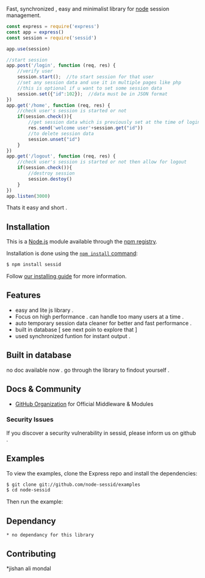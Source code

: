  Fast, synchronized , easy and minimalist library for [node](http://nodejs.org) session management.


```js
const express = require('express')
const app = express()
const session = require('sessid')

app.use(session)

//start session
app.post('/login', function (req, res) {
    //verify user
    session.start();  //to start session for that user
    //set any session data and use it in multiple pages like php
    //this is optional if u want to set some session data
    session.set({"id":102});  //data must be in JSON format
})
app.get('/home', function (req, res) {
    //check user's session is started or not
    if(session.check()){
        //get session data which is previously set at the time of login
        res.send('welcome user'+session.get("id"))
        //to delete session data
        session.unset("id")
    }
})
app.get('/logout', function (req, res) {
    //check user's session is started or not then allow for logout
    if(session.check()){
        //destroy session
        session.destoy()
    }
})
app.listen(3000)
```
Thats it easy and short .

## Installation

This is a [Node.js](https://nodejs.org/en/) module available through the
[npm registry](https://www.npmjs.com/).

Installation is done using the
[`npm install` command](https://docs.npmjs.com/getting-started/installing-npm-packages-locally):

```bash
$ npm install sessid
```

Follow [our installing guide](http://expressjs.com/en/starter/installing.html)
for more information.

## Features

  * easy and lite js library .
  * Focus on high performance . can handle too many users at a time .
  * auto temporary session data cleaner for better and fast performance .
  * built in database [ see next poin to explore that ]
  * used synchronized funtion for instant output .

## Built in database

no doc available now . go through the library to findout yourself .

## Docs & Community

  * [GitHub Organization](https://github.com/node-sessid) for Official Middleware & Modules


### Security Issues

If you discover a security vulnerability in sessid, please inform us on github .


## Examples

  To view the examples, clone the Express repo and install the dependencies:

```bash
$ git clone git://github.com/node-sessid/examples
$ cd node-sessid
```

  Then run the example:

## Dependancy

    * no dependancy for this library


## Contributing

 *jishan ali mondal